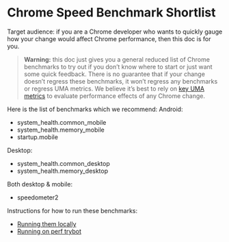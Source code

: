 # Chrome Speed Benchmark Shortlist

Target audience: if you are a Chrome developer who wants to quickly gauge how
your change would affect Chrome performance, then this doc is for you.

> **Warning:** this doc just gives you a general reduced list of Chrome
> benchmarks to try out if you don’t know where to start or just want some quick
> feedback. There is no guarantee that if your change doesn’t regress these
> benchmarks, it won’t regress any benchmarks or regress UMA metrics. We believe
> it’s best to rely on [key UMA metrics](https://docs.google.com/document/d/1Ww487ZskJ-xBmJGwPO-XPz_QcJvw-kSNffm0nPhVpj8/edit#heading=h.2uunmi119swk)
> to evaluate performance effects of any Chrome change.

Here is the list of benchmarks which we recommend:
Android:
*   system_health.common_mobile
*   system_health.memory_mobile
*   startup.mobile

Desktop:
*   system_health.common_desktop
*   system_health.memory_desktop

Both desktop & mobile:
*   speedometer2


Instructions for how to run these benchmarks:
*   [Running them locally](https://chromium.googlesource.com/catapult/+/master/telemetry/docs/run_benchmarks_locally.md)
*   [Running on perf trybot](https://chromium.googlesource.com/chromium/src/+/master/docs/speed/perf_trybots.md)
